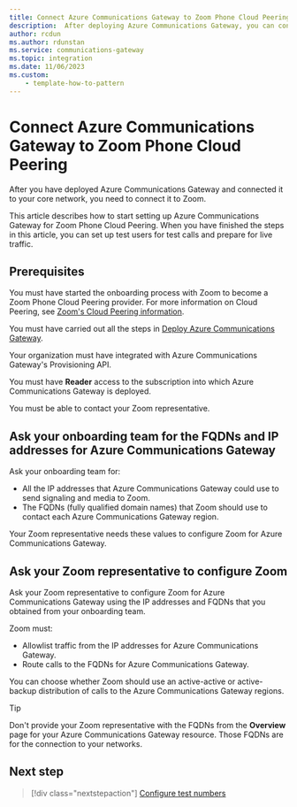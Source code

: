 ```yaml
---
title: Connect Azure Communications Gateway to Zoom Phone Cloud Peering
description:  After deploying Azure Communications Gateway, you can configure it to connect to Zoom servers for Zoom Phone Cloud Peering.
author: rcdun
ms.author: rdunstan
ms.service: communications-gateway
ms.topic: integration
ms.date: 11/06/2023
ms.custom:
    - template-how-to-pattern
---
```


# Connect Azure Communications Gateway to Zoom Phone Cloud Peering

After you have deployed Azure Communications Gateway and connected it to your core network, you need to connect it to Zoom.

This article describes how to start setting up Azure Communications Gateway for Zoom Phone Cloud Peering. When you have finished the steps in this article, you can set up test users for test calls and prepare for live traffic.

## Prerequisites

You must have started the onboarding process with Zoom to become a Zoom Phone Cloud Peering provider. For more information on Cloud Peering, see [Zoom's Cloud Peering information](https://partner.zoom.us/partner-type/cloud-peering/).

You must have carried out all the steps in [Deploy Azure Communications Gateway](deploy.md).

Your organization must have integrated with Azure Communications Gateway's Provisioning API.

You must have **Reader** access to the subscription into which Azure Communications Gateway is deployed.

You must be able to contact your Zoom representative.

## Ask your onboarding team for the FQDNs and IP addresses for Azure Communications Gateway

Ask your onboarding team for:

- All the IP addresses that Azure Communications Gateway could use to send signaling and media to Zoom.
- The FQDNs (fully qualified domain names) that Zoom should use to contact each Azure Communications Gateway region.

Your Zoom representative needs these values to configure Zoom for Azure Communications Gateway.

## Ask your Zoom representative to configure Zoom

Ask your Zoom representative to configure Zoom for Azure Communications Gateway using the IP addresses and FQDNs that you obtained from your onboarding team.

Zoom must:

- Allowlist traffic from the IP addresses for Azure Communications Gateway.
- Route calls to the FQDNs for Azure Communications Gateway.

You can choose whether Zoom should use an active-active or active-backup distribution of calls to the Azure Communications Gateway regions.

> [!TIP]
> Don't provide your Zoom representative with the FQDNs from the **Overview** page for your Azure Communications Gateway resource. Those FQDNs are for the connection to your networks.

## Next step

> [!div class="nextstepaction"]
> [Configure test numbers](configure-test-numbers-zoom.md)
